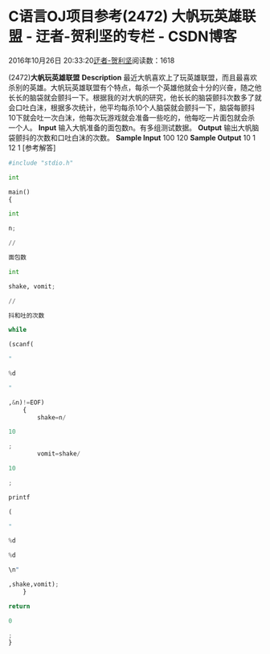 
# C语言OJ项目参考(2472) 大帆玩英雄联盟 - 迂者-贺利坚的专栏 - CSDN博客

2016年10月26日 20:33:20[迂者-贺利坚](https://me.csdn.net/sxhelijian)阅读数：1618


(2472)**大帆玩英雄联盟**
**Description**
最近大帆喜欢上了玩英雄联盟，而且最喜欢杀别的英雄。大帆玩英雄联盟有个特点，每杀一个英雄他就会十分的兴奋，随之他长长的脑袋就会颤抖一下。根据我的对大帆的研究，他长长的脑袋颤抖次数多了就会口吐白沫，根据多次统计，他平均每杀10个人脑袋就会颤抖一下，脑袋每颤抖10下就会吐一次白沫，他每次玩游戏就会准备一些吃的，他每吃一片面包就会杀一个人。
**Input**
输入大帆准备的面包数n。有多组测试数据。
**Output**
输出大帆脑袋颤抖的次数和口吐白沫的次数。
**Sample Input**
100
120
**Sample Output**
10 1
12 1
[参考解答]
```python
#include "stdio.h"
```
```python
int
```
```python
main()
{
```
```python
int
```
```python
n;
```
```python
//
```
```python
面包数
```
```python
int
```
```python
shake, vomit;
```
```python
//
```
```python
抖和吐的次数
```
```python
while
```
```python
(scanf(
```
```python
"
```
```python
%d
```
```python
"
```
```python
,&n)!=EOF)
    {
        shake=n/
```
```python
10
```
```python
;
        vomit=shake/
```
```python
10
```
```python
;
```
```python
printf
```
```python
(
```
```python
"
```
```python
%d
```
```python
%d
```
```python
\n"
```
```python
,shake,vomit);
    }
```
```python
return
```
```python
0
```
```python
;
}
```

